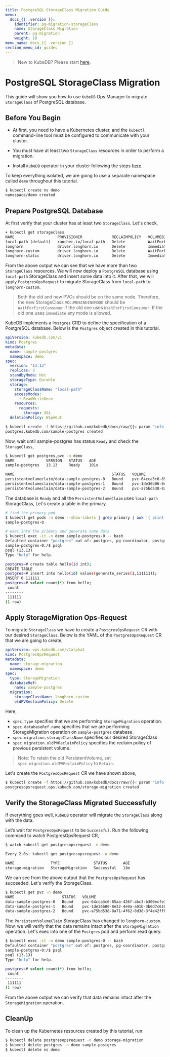 ```yaml
---
title: PostgreSQL StorageClass Migration Guide
menu:
  docs_{{ .version }}:
    identifier: pg-migration-storageClass
    name: StorageClass Migration
    parent: pg-migration
    weight: 10
menu_name: docs_{{ .version }}
section_menu_id: guides
---
```



> New to KubeDB? Please start [here](/docs/README.md).

# PostgreSQL StorageClass Migration

This guide will show you how to use `KubeDB` Ops Manager to  migrate `StorageClass` of PostgreSQL database.

## Before You Begin

- At first, you need to have a Kubernetes cluster, and the `kubectl` command-line tool must be configured to communicate with your cluster.

- You must have at least two `StorageClass` resources in order to perform a migration.

- Install `KubeDB` operator in your cluster following the steps [here](/docs/setup/README.md).

To keep everything isolated, we are going to use a separate namespace called `demo` throughout this tutorial.

```bash
$ kubectl create ns demo
namespace/demo created
```

## Prepare PostgreSQL Database

At first verify that your cluster has at least two `StorageClass`. Let's check,

```bash
➤ kubectl get storageclass
NAME                   PROVISIONER             RECLAIMPOLICY   VOLUMEBINDINGMODE      ALLOWVOLUMEEXPANSION   AGE
local-path (default)   rancher.io/local-path   Delete          WaitForFirstConsumer   false                  12d
longhorn               driver.longhorn.io      Delete          Immediate              true                   12d
longhorn-custom        driver.longhorn.io      Delete          WaitForFirstConsumer   true                   2d20h
longhorn-static        driver.longhorn.io      Delete          Immediate              true                   12d
```
From the above output we can see that we have more than two `StorageClass` resources. We will now deploy a `PostgreSQL` database using `local-path` StorageClass and insert some data into it.
After that, we will apply `PostgresOpsRequest` to migrate StorageClass from `local-path` to `longhorn-custom`.

> Both the old and new PVCs should be on the same node. Therefore, the new StorageClass `VOLUMEBINDINGMODE` should be `WaitForFirstConsumer` if the old one uses `WaitForFirstConsumer`. If the old one uses `Immediate` any mode is allowed.

KubeDB implements a `Postgres` CRD to define the specification of a PostgreSQL database. Below is the `Postgres` object created in this tutorial.

```yaml
apiVersion: kubedb.com/v1
kind: Postgres
metadata:
  name: sample-postgres
  namespace: demo
spec:
  version: "13.13"
  replicas: 3
  standbyMode: Hot
  storageType: Durable
  storage:
    storageClassName: "local-path"
    accessModes:
      - ReadWriteOnce
    resources:
      requests:
        storage: 3Gi
  deletionPolicy: WipeOut
```

```bash
$ kubectl create -f https://github.com/kubedb/docs/raw/{{< param "info.version" >}}/docs/examples/postgres/migration/sample-postgres.yaml
postgres.kubedb.com/sample-postgres created
```
Now, wait until sample-postgres has status `Ready` and check the `StorageClass`,

```bash
$ kubectl get postgres,pvc -n demo
NAME              VERSION   STATUS   AGE
sample-postgres   13.13     Ready    101s

NAME                                           STATUS   VOLUME                                     CAPACITY   ACCESS MODES   STORAGECLASS   VOLUMEATTRIBUTESCLASS   AGE
persistentvolumeclaim/data-sample-postgres-0   Bound    pvc-64cca3c6-85aa-426f-abc3-b300ecfe365a   3Gi        RWO            local-path     <unset>                 96s
persistentvolumeclaim/data-sample-postgres-1   Bound    pvc-1de36b06-8e32-4e9a-a01b-3b6d7c618688   3Gi        RWO            local-path     <unset>                 90s
persistentvolumeclaim/data-sample-postgres-2   Bound    pvc-a75bd538-8a71-4f62-8d38-3f4e42ffb225   3Gi        RWO            local-path     <unset>                 85s
```

The database is `Ready` and all the `PersistentVolumeClaim` uses `local-path`  StorageClass, Let's create a table in the primary.

```bash
# find the primary pod
$ kubectl get pods -n demo --show-labels | grep primary | awk '{ print $1 }'
sample-postgres-0

# exec into the primary and generate some data
$ kubectl exec -it -n demo sample-postgres-0 -- bash
Defaulted container "postgres" out of: postgres, pg-coordinator, postgres-init-container (init)
sample-postgres-0:/$ psql
psql (13.13)
Type "help" for help.

postgres=# create table hello(id int);
CREATE TABLE
postgres=# insert into hello(id) values(generate_series(1,111111));
INSERT 0 111111
postgres=# select count(*) from hello;
 count  
--------
 111111
(1 row)

```

## Apply StorageMigration Ops-Request
To migrate `StorageClass` we have to create a `PostgresOpsRequest` CR with our desired `StorageClass`. Below is the YAML of the `PostgresOpsRequest` CR that we are going to create,

```yaml
apiVersion: ops.kubedb.com/v1alpha1
kind: PostgresOpsRequest
metadata:
  name: storage-migration
  namespace: demo
spec:
  type: StorageMigration
  databaseRef:
    name: sample-postgres
  migration:
    storageClassName: longhorn-custom
    oldPVReclaimPolicy: Delete
```

Here,

- `spec.type` specifies that we are performing `StorageMigration` operation.
- `spec.databaseRef.name` specifies that we are performing StorageMigration operation on `sample-postgres` database.
- `spec.migration.storageClassName` specifies our desired StorageClass
- `spec.migration.oldPVReclaimPolicy` specifies the reclaim policy of previous persistent volume. 

> Note: To retain the old PersistentVolume, set `spec.migration.oldPVReclaimPolicy` to `Retain`.

Let's create the `PostgresOpsRequest` CR we have shown above,

``` bash
$ kubectl create -f https://github.com/kubedb/docs/raw/{{< param "info.version" >}}/docs/examples/postgres/migration/storage-migration.yaml
postgresopsrequest.ops.kubedb.com/storage-migration created
```
## Verify the StorageClass Migrated Successfully

If everything goes well, `KubeDB` operator will migrate the `StorageClass` along with the data.

Let’s wait for `PostgresOpsRequest` to be `Successful`. Run the following command to watch PostgresOpsRequest CR,

``` bash
$ watch kubectl get postgresopsrequest -n demo

Every 2.0s: kubectl get postgresopsrequest -n demo  

NAME                TYPE               STATUS       AGE
storage-migration   StorageMigration   Successful   13m
```

We can see from the above output that the `PostgresOpsRequest` has succeeded. Let's verify the StorageClass.

``` bash
$ kubectl get pvc -n demo
NAME                     STATUS   VOLUME                                     CAPACITY   ACCESS MODES   STORAGECLASS        VOLUMEATTRIBUTESCLASS   AGE
data-sample-postgres-0   Bound    pvc-64cca3c6-85aa-426f-abc3-b300ecfe365a   3Gi        RWO            longhorn-custom     <unset>                 21m
data-sample-postgres-1   Bound    pvc-1de36b06-8e32-4e9a-a01b-3b6d7c618688   3Gi        RWO            longhorn-custom     <unset>                 21m
data-sample-postgres-2   Bound    pvc-a75bd538-8a71-4f62-8d38-3f4e42ffb225   3Gi        RWO            longhorn-custom     <unset>                 21m
```

The `PersistentVolumeClaim` StorageClass has changed to `longhorn-custom`. Now, we will verify that the data remains intact after the `StorageMigration` operation. Let's exec into one of the `Postgres` pod and perform read query.

```bash
$ kubectl exec -it -n demo sample-postgres-0 -- bash
Defaulted container "postgres" out of: postgres, pg-coordinator, postgres-init-container (init)
sample-postgres-0:/$ psql
psql (13.13)
Type "help" for help.

postgres=# select count(*) from hello;
 count  
--------
 111111
(1 row)
```

From the above output we can verify that data remains intact after the `StorageMigration` operation.

## CleanUp

To clean up the Kubernetes resources created by this tutorial, run:

```bash
$ kubectl delete postgresopsrequest -n demo storage-migration
$ kubectl delete postgres -n demo sample-postgres
$ kubectl delete ns demo
```